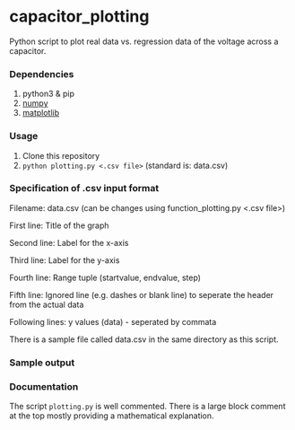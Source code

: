 # capacitor_plotting

Python script to plot real data vs. regression data of the voltage across a capacitor.

### Dependencies
1. python3 & pip
2. [numpy](https://pypi.org/project/numpy/)
3. [matplotlib](https://pypi.org/project/matplotlib/)

### Usage
1. Clone this repository
2. ``python plotting.py <.csv file>`` (standard is: data.csv)

### Specification of .csv input format
Filename: data.csv (can be changes using function_plotting.py <.csv file>)

First line: Title of the graph

Second line: Label for the x-axis

Third line: Label for the y-axis 

Fourth line: Range tuple (startvalue, endvalue, step)

Fifth line: Ignored line (e.g. dashes or blank line) to seperate the header from the actual data

Following lines: y values (data) - seperated by commata

There is a sample file called data.csv in the same directory as this script.

### Sample output

### Documentation
The script ``plotting.py`` is well commented. There is a large block comment
at the top mostly providing a mathematical explanation.